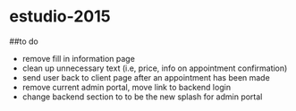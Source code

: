 # estudio-2015
##to do
+  remove fill in information page
+  clean up unnecessary text (i.e, price, info on appointment confirmation)
+  send user back to client page after an appointment has been made
+  remove current admin portal, move link to backend login
+  change backend section to to be the new splash for admin portal

